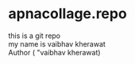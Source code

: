# apnacollage.repo
this is a git repo
<br>
my name is vaibhav kherawat
<br>
Author ( "vaibhav kherawat)


